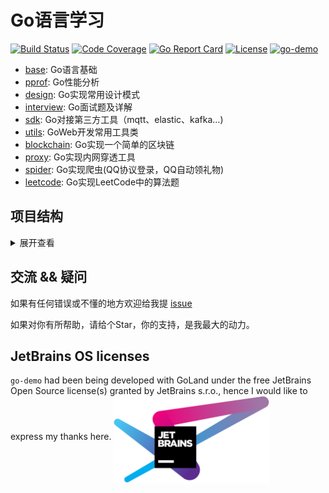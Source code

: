 # Go语言学习
[![Build Status](https://travis-ci.org/pibigstar/go-demo.svg?branch=master)](https://travis-ci.org/pibigstar/go-demo)
[![Code Coverage](https://codecov.io/gh/pibigstar/go-demo/branch/master/graph/badge.svg)](https://codecov.io/gh/pibigstar/go-demo/branch/master)
[![Go Report Card](https://goreportcard.com/badge/github.com/pibigstar/go-demo)](https://goreportcard.com/report/github.com/pibigstar/go-demo)
[![License](https://img.shields.io/github/license/pibigstar/go-demo.svg?style=flat)](https://github.com/pibigstar/go-demo)
[![go-demo](https://img.shields.io/badge/go-demo-green)](https://github.com/pibigstar/go-demo)

- [base](base): Go语言基础
- [pprof](pprof): Go性能分析
- [design](design): Go实现常用设计模式
- [interview](interview): Go面试题及详解
- [sdk](sdk): Go对接第三方工具（mqtt、elastic、kafka...)
- [utils](utils): GoWeb开发常用工具类
- [blockchain](blockchain): Go实现一个简单的区块链
- [proxy](https://github.com/pibigstar/go-proxy): Go实现内网穿透工具
- [spider](spider): Go实现爬虫(QQ协议登录，QQ自动领礼物)
- [leetcode](leetcode): Go实现LeetCode中的算法题

## 项目结构
<details>
<summary>展开查看</summary>
<pre><code>
├─base
│  ├─context
│  ├─csv
│  ├─file
│  ├─flag
│  ├─goroutine
│  ├─http
│  │  ├─get_post
│  │  ├─restful
│  │  ├─server
│  │  └─url
│  ├─json
│  ├─mail
│  ├─mysql
│  ├─net
│  │  ├─client
│  │  └─server
│  ├─reflect
│  ├─regexp
│  ├─shell
│  ├─sort
│  ├─string
│  ├─sync
│  │  └─atomic
│  ├─time
│  ├─xml
│  └─zip
│      └─test
├─blockchain
│  ├─core
│  └─server
├─design
│  ├─adaptor
│  ├─chain
│  ├─decorator
│  ├─facade
│  ├─factory
│  │  ├─abstract
│  │  └─simple
│  ├─observer
│  ├─proxy
│  ├─singleton
│  ├─strategy
│  └─template
├─interview
│  ├─handpick
│  └─others
├─leetcode
│  ├─difficulty
│  ├─medium
│  └─simple
├─sdk
│  ├─alipay
│  ├─elasticsearch
│  ├─kafka
│  ├─mqtt
│  ├─nsq
│  │  ├─nsqio
│  │  └─test
│  ├─oss
│  ├─rabbitmq
│  ├─redis
│  ├─shortdomain
│  ├─sms
│  └─weixin
├─spider
│  ├─agent
│  ├─gift
│  │  ├─auto
│  │  └─hand
│  └─qq
│      ├─client
│      └─server
└─utils
    ├─cmp
    ├─cron
    ├─disk
    ├─encrypt
    ├─error
    ├─images
    ├─ip
    │  └─address
    ├─markdown
    ├─metadata
    ├─mock
    ├─multiconfig
    ├─name
    ├─pool
    ├─qrcode
    ├─rand
    ├─retry
    ├─seq
    ├─token
    ├─word
    └─xlsx
</pre></code>
</details>

## 交流 && 疑问
如果有任何错误或不懂的地方欢迎给我提 [issue](https://github.com/pibigstar/go-demo/issues)

如果对你有所帮助，请给个Star，你的支持，是我最大的动力。

## JetBrains OS licenses
`go-demo` had been being developed with GoLand under the free JetBrains Open Source license(s) granted by JetBrains s.r.o., hence I would like to express my thanks here.
<a href="https://www.jetbrains.com/?from=ants" target="_blank"><img src="https://raw.githubusercontent.com/panjf2000/illustrations/master/jetbrains/jetbrains-variant-4.png" width="250" align="middle"/></a>

